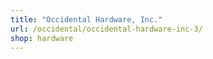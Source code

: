 ```yaml
---
title: "Occidental Hardware, Inc."
url: /occidental/occidental-hardware-inc-3/
shop: hardware
---
```

